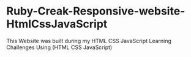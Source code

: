 # Ruby-Creak-Responsive-website-HtmlCssJavaScript
This Website was built during my HTML CSS JavaScript Learning Challenges  Using (HTML CSS JavaScript)

